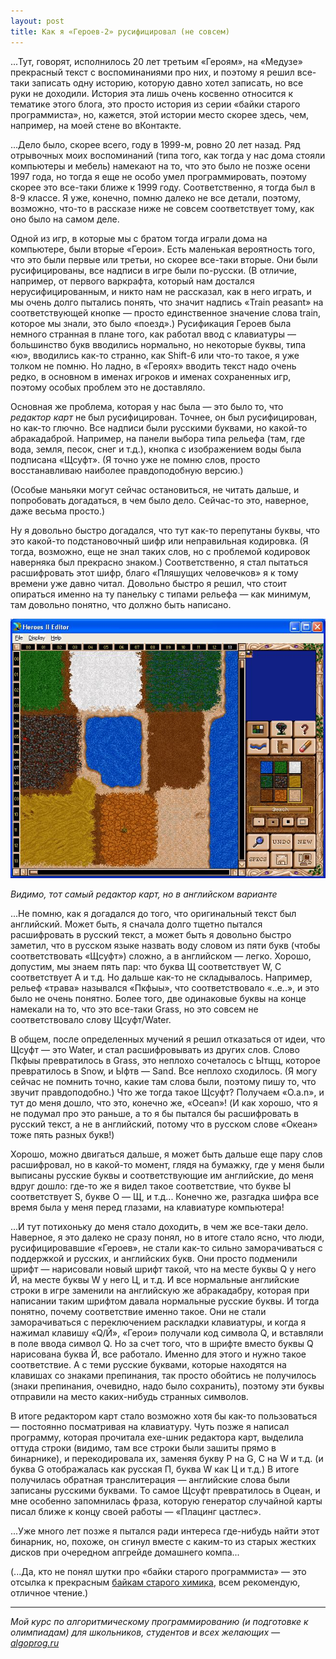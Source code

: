 ```yaml
---
layout: post
title: Как я «Героев-2» русифицировал (не совсем)
---
```


...Тут, говорят, исполнилось 20 лет третьим «Героям», на «Медузе» прекрасный текст с воспоминаниями про них,
и поэтому я решил все-таки записать одну историю, которую давно хотел записать, но все руки не доходили.
История эта лишь очень косвенно относится к тематике этого блога, это просто история из серии
«байки старого программиста», но, кажется, этой истории место скорее здесь, чем, например,
на моей стене во вКонтакте. 

...Дело было, скорее всего, году в 1999-м, ровно 20 лет назад. Ряд отрывочных моих воспоминаний
(типа того, как тогда у нас дома стояли компьютеры и мебель) намекают на то, что это было не позже осени 1997 года,
но тогда я еще не особо умел программировать, поэтому скорее это все-таки ближе к 1999 году. Соответственно, я тогда был
в 8-9 классе. Я уже, конечно, помню далеко не все детали, поэтому, возможно, что-то в рассказе ниже не совсем соответствует
тому, как оно было на самом деле.

Одной из игр, в которые мы с братом тогда играли дома на компьютере, были вторые «Герои». Есть маленькая вероятность того,
что это были первые или третьи, но скорее все-таки вторые. Они были русифицированы, все надписи в игре были по-русски. (В отличие,
например, от первого варкрафта, который нам достался нерусифицированным, и никто нам не рассказал, как в него играть,
и мы очень долго пытались понять, что значит надпись «Train peasant» на соответствующей кнопке — просто единственное значение
слова train, которое мы знали, это было «поезд».) Русификация Героев была немного странная в плане того, как работал ввод с клавиатуры — 
большинство букв вводились нормально, но некоторые буквы, типа «ю», вводились как-то странно, как Shift-6 или что-то такое, я уже
толком не помню. Но ладно, в «Героях» вводить текст надо очень редко, в основном в именах игроков и именах сохраненных игр,
поэтому особых проблем это не доставляло.

Основная же проблема, которая у нас была — это было то, что *редактор карт* не был русифицирован. Точнее, он был русифицирован,
но как-то глючно. Все надписи были русскими буквами, но какой-то абракадаброй. Например, на панели выбора типа рельефа
(там, где вода, земля, песок, снег и т.д.), кнопка с изображением воды была подписана «Щсуфт».
(Я точно уже не помню слов, просто восстанавливаю наиболее правдоподобную версию.)

(Особые маньяки могут сейчас остановиться, не читать дальше, и попробовать догадаться, в чем было дело. 
Сейчас-то это, наверное, даже весьма просто.)

Ну я довольно быстро догадался, что тут как-то перепутаны буквы, что это какой-то подстановочный шифр
или неправильная кодировка. (Я тогда, возможно, еще не знал таких слов, но с проблемой кодировок
наверняка был прекрасно знаком.) Соответственно, я стал пытаться расшифровать этот шифр, благо
«Пляшущих человечков» я к тому времени уже давно читал. Довольно быстро я решил, что стоит опираться
именно на ту панельку с типами рельефа — как минимум, там довольно понятно, что должно быть написано.

![Картинка](/images/2019-03-17-heroes/editor.jpg)

*Видимо, тот самый редактор карт, но в английском варианте*

...Не помню, как я догадался до того, что оригинальный текст был английский. Может быть, я сначала
долго тщетно пытался расшифровать в русский текст, а может быть я довольно быстро заметил,
что в русском языке назвать воду словом из пяти букв (чтобы соответствовать «Щсуфт») сложно,
а в английском — легко. Хорошо, допустим, мы знаем пять пар: что буква Щ соответствует W, С соответствует A
и т.д. Но дальше как-то не складывалось. Например, рельеф «трава» назывался «Пкфыы», что соответствовало «..e..»,
и это было не очень понятно. Более того, две одинаковые буквы на конце намекали на то, что это все-таки Grass, но 
это совсем не соответствовало слову Щсуфт/Water. 

В общем, после определенных мучений я решил отказаться от идеи, что Щсуфт — это Water, и стал расшифровывать из других слов.
Слово Пкфыы превратилось в Grass, это неплохо сочеталось с Ытщц, которое превратилось в Snow, и Ыфтв — Sand.
Все неплохо сходилось. (Я могу сейчас не помнить точно, какие там слова были, поэтому пишу то,
что звучит правдоподобно.) Что же тогда такое Щсуфт? Получаем «O.a.n», и тут до меня дошло, что это,
конечно же, «Ocean»! (И как хорошо, что я не подумал про это раньше, а то я бы пытался бы расшифровать
в русский текст, а не в английский, потому что в русском слове «Океан» тоже пять разных букв!)

Хорошо, можно двигаться дальше, я может быть дальше еще пару слов расшифровал, но в какой-то момент,
глядя на бумажку, где у меня были выписаны русские буквы и соответствующие им английские, 
до меня вдруг дошло: где-то же я видел такое соответствие, что букве Ы соответствует S, букве O — Щ,
и т.д... Конечно же, разгадка шифра все время была у меня перед глазами, на клавиатуре компьютера!

...И тут потихоньку до меня стало доходить, в чем же все-таки дело. Наверное, я это далеко не сразу понял,
но в итоге стало ясно, что люди, русифицировавшие «Героев», не стали как-то сильно заморачиваться
с поддержкой и русских, и английских букв. Они просто подменили шрифт — нарисовали новый шрифт такой,
что на месте буквы Q у него Й, на месте буквы W у него Ц, и т.д. И все нормальные английские строки
в игре заменили на английскую же абракадабру, которая при написании таким шрифтом давала нормальные русские буквы.
И тогда понятно, почему соответствие именно такое. Они не стали заморачиваться с переключением раскладки клавиатуры,
и когда я нажимал клавишу «Q/Й», «Герои» получали код символа Q, и вставляли в поле ввода символ Q.
Но за счет того, что в шрифте вместо буквы Q нарисована буква Й, все работало. Именно для этого и нужно такое соответствие.
А с теми русские буквами, которые находятся на клавишах со знаками препинания, так просто обойтись не получилось
(знаки препинания, очевидно, надо было сохранить), поэтому эти буквы отправили на место каких-нибудь
странных символов.

В итоге редактором карт стало возможно хотя бы как-то пользоваться — постоянно посматривая на клавиатуру.
Чуть позже я написал программу, которая прочитала exe-шник редактора карт, выделила оттуда строки
(видимо, там все строки были зашиты прямо в бинарнике), и перекодировала их, заменяя букву P на G, С на W и т.д.
(и буква G отображалась как русская П, буква W как Ц и т.д.) В итоге получилась обратная транслитерация
— английские слова были записаны русскими буквами. То самое Щсуфт превратилось в Оцеан, и мне особенно запомнилась
фраза, которую генератор случайной карты писал ближе к концу своей работы — «Плацинг цастлес».

...Уже много лет позже я пытался ради интереса где-нибудь найти этот бинарник, но, похоже, он сгинул вместе с каким-то
из старых жестких дисков при очередном апгрейде домашнего компа...

(...Да, кто не понял шутки про «байки старого программиста» — это отсылка к прекрасным [байкам старого химика](http://www.palek.ru/bayks.htm),
всем рекомендую, отличное чтение.)

----

*Мой курс по алгоритмическому программированию (и подготовке к олимпиадам) для школьников, студентов и всех желающих — [algoprog.ru](http://algoprog.ru)*
